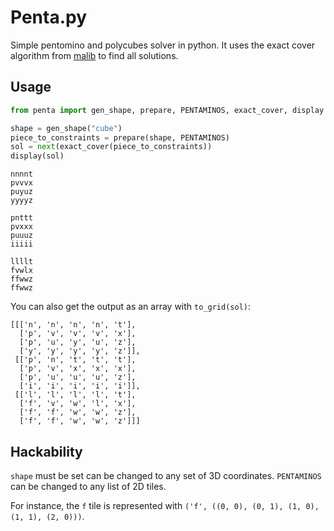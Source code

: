 # Penta.py


Simple pentomino and polycubes solver in python. It uses the exact cover algorithm from [malib](https://github.com/louisabraham/malib/) to find all solutions.

## Usage

```py
from penta import gen_shape, prepare, PENTAMINOS, exact_cover, display

shape = gen_shape("cube")
piece_to_constraints = prepare(shape, PENTAMINOS)
sol = next(exact_cover(piece_to_constraints))
display(sol)
```

```
nnnnt
pvvvx
puyuz
yyyyz

pnttt
pvxxx
puuuz
iiiii

llllt
fvwlx
ffwwz
ffwwz
```

You can also get the output as an array with `to_grid(sol)`:

```
[[['n', 'n', 'n', 'n', 't'],
  ['p', 'v', 'v', 'v', 'x'],
  ['p', 'u', 'y', 'u', 'z'],
  ['y', 'y', 'y', 'y', 'z']],
 [['p', 'n', 't', 't', 't'],
  ['p', 'v', 'x', 'x', 'x'],
  ['p', 'u', 'u', 'u', 'z'],
  ['i', 'i', 'i', 'i', 'i']],
 [['l', 'l', 'l', 'l', 't'],
  ['f', 'v', 'w', 'l', 'x'],
  ['f', 'f', 'w', 'w', 'z'],
  ['f', 'f', 'w', 'w', 'z']]]
```

## Hackability

`shape` must be set can be changed to any set of 3D coordinates. `PENTAMINOS` can be changed to any list of 2D tiles.

For instance, the `f` tile is represented with `('f', ((0, 0), (0, 1), (1, 0), (1, 1), (2, 0)))`.




